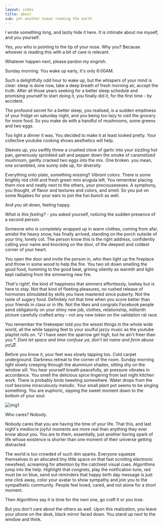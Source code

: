 ```yaml
---
layout: index
title: about
sub: yet another human roaming the earth
---
```


I wrote something long, and lazily hide it here. It is intimate about me myself, and you yourself. 

Yes, *you* who is pointing to the tip of your nose. Why you? Because whoever is reading this with a bit of care is relevant.

Whatever happen next, please pardon my engrish.

Sunday morning. You wake up early, it's only 6:00AM. 

Such a delightfully odd hour to wake up, but the whispers of your mind is clear: sleep is done now, take a deep breath of fresh morning air, accept the truth. After all those years seeking for a better sleep schedule and promising yourself to start doing it, you finally did it, for the first time - by accident.

The profound secret for a better sleep, you realised, is a sudden emptiness of your fridge on saturday night, and you being too lazy to visit the grocery for more food. So you make do with a handful of mushrooms, some greens and two eggs. 

Too light a dinner it was. You decided to make it at least looked pretty. Your collective youtube cooking shows aesthetics will help.

Sleeves up, you swiftly threw a crushed clove of garlic into your sizzling hot pan, generously sprinkled salt and pepper down the smoke of caramelized mushroom, gently cracked two eggs into the mix. One broken. you mean, one scrambled, one sunny side up, for diversity.

Everything onto plate, something missing? *Vibrant colors*. There is some brightly red chilli and fresh green mini arugula left. You remember placing them nice and neatly next to the others, your preciouseseses. A symphony, you thought, of flavor and textures and colors, and smell. So you put on some Nujabes for your ears to join the fun bunch as well.

And you sit down, feeling happy. 

*What is this feeling?* - you asked yourself, noticing the sudden presence of a second person.

Someone who is completely wrapped up in warm clothes, coming from afar, amidst the heavy snow, has finally arrived, standing on the porch outside of your tiny, lonely cot. The person know this is the right address, confidently calling your name and knocking on the door, of the deepest and coldest corner of your heart.

You open the door and invite the person in, who then light up the fireplace and throw in some wood to help the fire. You two sit down smelling the good food, humming to the good beat, grining silently as warmth and light kept radiating from the simmering new fire.

*That's right!*, the kind of happiness that simmers effortlessly, lowkey but is here to stay. Not that kind of fleeting pleasures, no rushed release of hormones stimulated by skills you have mastered since puberty. Not the taste of sugary food. Definitely not that time when you score better than your friends in class or in life. Not the likes and congrats Facebook people send obligatorily on your shiny new job, clothes, relationship, millionth picture carefully crafted artsy - not any new token on the validation rat race.

You remember the firekeeper told you the wisest things in the whole wide world, all the while tapping feet to your soulful jazzy music as the youtube playlist rolls on. *♪ I have seen the sparrow get high, but he ain't freer than you *. *Dont let space and time confuse ya, don't let name and form abuse ya!♫*.

Before you know it, your feet was slowly tapping too. Cold carpet underground. Darkness retreat to the corner of the room. Sunday morning light slowly creeping through the aluminium shades, sitting shy on the window sill. You hear yourself breath peacefully, air pressure vibrates in accordance. You smell the delicious spice lingering from last night kitchen work. There is probably birds tweeting somewhere. Water drops from the roof become miraculously melodic. Your small plant pot seems to be singing something. You are euphoric, sipping the sweet moment down to the bottom of your soul.

![img1]({{site.url}}/assets/windowsill.png)

Who cares? Nobody.

Nobody cares that you are having the time of your life. That this, and last night's mediocre joyful moments are more real than anything they ever know about you. You are to them, essentially, just another boring spark of life whose existence is shorter than one moment of their universe getting distracted. 

The world is too crowded of such dim sparks. Everyone squeeze themselves in an allocated tiny little space on that fast scrolling electronic newsfeed, screaming for attention by the catchiest visual cues. Algorithms jump into the help. Highlight that *congrats*, play the notification tune, red must be on blue, send out reminders that happy birth day message is just one click away, color your avatar to show sympathy and join you to the sympathetic community. People feel loved, cared, and not alone for a short moment. 

Then Algorithms say it is time for the next one, go craft it or you lose.

But you don't care about the others as well. Upon this realization, you leave your phone on the desk, black mirror faced down. You stand up next to the window and think.





<p>&nbsp;</p><p></p>
<p>&nbsp;</p><p></p>
<p>&nbsp;</p><p></p>
<p>&nbsp;</p><p></p>
<p>&nbsp;</p><p></p>
<p>&nbsp;</p><p></p>
<p>&nbsp;</p><p></p>
<p>&nbsp;</p><p></p>
<p>&nbsp;</p><p></p>
<p>&nbsp;</p><p></p>
<p>&nbsp;</p><p></p>
<p>&nbsp;</p><p></p>
<p>&nbsp;</p><p></p>
<p>&nbsp;</p><p></p>
<p>&nbsp;</p><p></p>
<p>&nbsp;</p><p></p>
<p>&nbsp;</p><p></p>